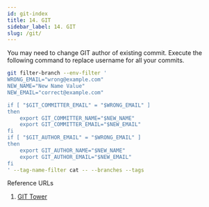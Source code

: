 ```yaml
---
id: git-index
title: 14. GIT
sidebar_label: 14. GIT
slug: /git/
---
```


You may need to change GIT author of existing commit. Execute the following command to replace username for all your commits.

```bash
git filter-branch --env-filter '
WRONG_EMAIL="wrong@example.com"
NEW_NAME="New Name Value"
NEW_EMAIL="correct@example.com"

if [ "$GIT_COMMITTER_EMAIL" = "$WRONG_EMAIL" ]
then
    export GIT_COMMITTER_NAME="$NEW_NAME"
    export GIT_COMMITTER_EMAIL="$NEW_EMAIL"
fi
if [ "$GIT_AUTHOR_EMAIL" = "$WRONG_EMAIL" ]
then
    export GIT_AUTHOR_NAME="$NEW_NAME"
    export GIT_AUTHOR_EMAIL="$NEW_EMAIL"
fi
' --tag-name-filter cat -- --branches --tags
```

Reference URLs
1. [GIT Tower](https://www.git-tower.com/learn/git/faq/change-author-name-email)